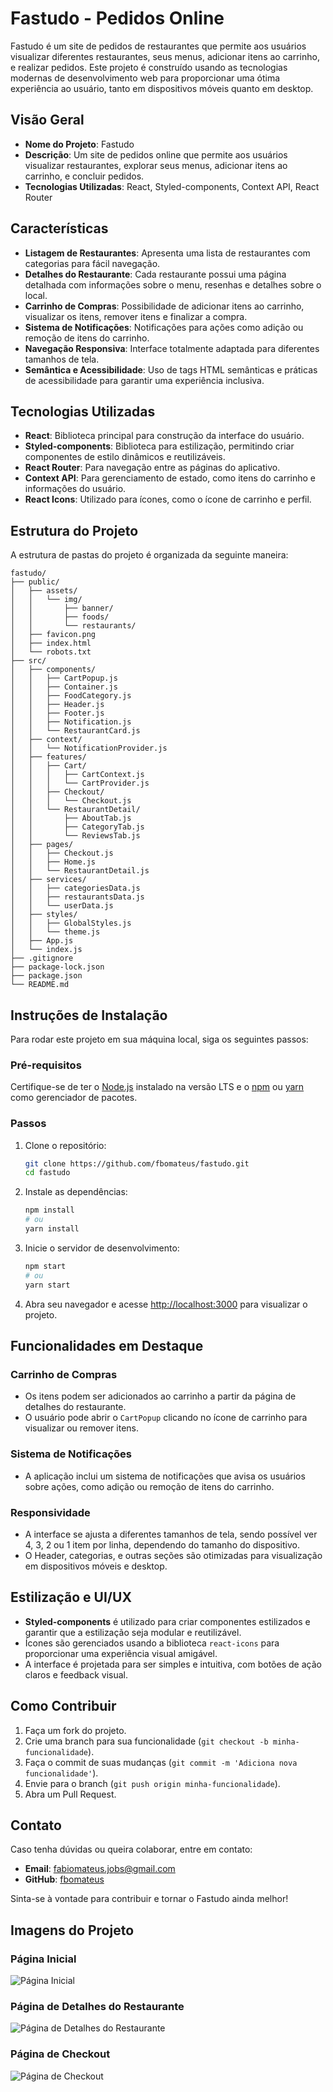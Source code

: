 # Fastudo - Pedidos Online

Fastudo é um site de pedidos de restaurantes que permite aos usuários visualizar diferentes restaurantes, seus menus, adicionar itens ao carrinho, e realizar pedidos. Este projeto é construído usando as tecnologias modernas de desenvolvimento web para proporcionar uma ótima experiência ao usuário, tanto em dispositivos móveis quanto em desktop.

## Visão Geral

- **Nome do Projeto**: Fastudo
- **Descrição**: Um site de pedidos online que permite aos usuários visualizar restaurantes, explorar seus menus, adicionar itens ao carrinho, e concluir pedidos.
- **Tecnologias Utilizadas**: React, Styled-components, Context API, React Router

## Características

- **Listagem de Restaurantes**: Apresenta uma lista de restaurantes com categorias para fácil navegação.
- **Detalhes do Restaurante**: Cada restaurante possui uma página detalhada com informações sobre o menu, resenhas e detalhes sobre o local.
- **Carrinho de Compras**: Possibilidade de adicionar itens ao carrinho, visualizar os itens, remover itens e finalizar a compra.
- **Sistema de Notificações**: Notificações para ações como adição ou remoção de itens do carrinho.
- **Navegação Responsiva**: Interface totalmente adaptada para diferentes tamanhos de tela.
- **Semântica e Acessibilidade**: Uso de tags HTML semânticas e práticas de acessibilidade para garantir uma experiência inclusiva.

## Tecnologias Utilizadas

- **React**: Biblioteca principal para construção da interface do usuário.
- **Styled-components**: Biblioteca para estilização, permitindo criar componentes de estilo dinâmicos e reutilizáveis.
- **React Router**: Para navegação entre as páginas do aplicativo.
- **Context API**: Para gerenciamento de estado, como itens do carrinho e informações do usuário.
- **React Icons**: Utilizado para ícones, como o ícone de carrinho e perfil.

## Estrutura do Projeto

A estrutura de pastas do projeto é organizada da seguinte maneira:

```
fastudo/
├── public/
│   ├── assets/
│   │   └── img/
│   │       ├── banner/
│   │       ├── foods/
│   │       └── restaurants/
│   ├── favicon.png
│   ├── index.html
│   └── robots.txt
├── src/
│   ├── components/
│   │   ├── CartPopup.js
│   │   ├── Container.js
│   │   ├── FoodCategory.js
│   │   ├── Header.js
│   │   ├── Footer.js
│   │   ├── Notification.js
│   │   └── RestaurantCard.js
│   ├── context/
│   │   └── NotificationProvider.js
│   ├── features/
│   │   ├── Cart/
│   │   │   ├── CartContext.js
│   │   │   └── CartProvider.js
│   │   ├── Checkout/
│   │   │   └── Checkout.js
│   │   └── RestaurantDetail/
│   │       ├── AboutTab.js
│   │       ├── CategoryTab.js
│   │       └── ReviewsTab.js
│   ├── pages/
│   │   ├── Checkout.js
│   │   ├── Home.js
│   │   └── RestaurantDetail.js
│   ├── services/
│   │   ├── categoriesData.js
│   │   ├── restaurantsData.js
│   │   └── userData.js
│   ├── styles/
│   │   ├── GlobalStyles.js
│   │   └── theme.js
│   ├── App.js
│   └── index.js
├── .gitignore
├── package-lock.json
├── package.json
└── README.md
```

## Instruções de Instalação

Para rodar este projeto em sua máquina local, siga os seguintes passos:

### Pré-requisitos

Certifique-se de ter o [Node.js](https://nodejs.org/) instalado na versão LTS e o [npm](https://www.npmjs.com/) ou [yarn](https://yarnpkg.com/) como gerenciador de pacotes.

### Passos

1. Clone o repositório:

   ```bash
   git clone https://github.com/fbomateus/fastudo.git
   cd fastudo
   ```

2. Instale as dependências:

   ```bash
   npm install
   # ou
   yarn install
   ```

3. Inicie o servidor de desenvolvimento:

   ```bash
   npm start
   # ou
   yarn start
   ```

4. Abra seu navegador e acesse [http://localhost:3000](http://localhost:3000) para visualizar o projeto.

## Funcionalidades em Destaque

### Carrinho de Compras
- Os itens podem ser adicionados ao carrinho a partir da página de detalhes do restaurante.
- O usuário pode abrir o `CartPopup` clicando no ícone de carrinho para visualizar ou remover itens.

### Sistema de Notificações
- A aplicação inclui um sistema de notificações que avisa os usuários sobre ações, como adição ou remoção de itens do carrinho.

### Responsividade
- A interface se ajusta a diferentes tamanhos de tela, sendo possível ver 4, 3, 2 ou 1 item por linha, dependendo do tamanho do dispositivo.
- O Header, categorias, e outras seções são otimizadas para visualização em dispositivos móveis e desktop.

## Estilização e UI/UX
- **Styled-components** é utilizado para criar componentes estilizados e garantir que a estilização seja modular e reutilizável.
- Ícones são gerenciados usando a biblioteca `react-icons` para proporcionar uma experiência visual amigável.
- A interface é projetada para ser simples e intuitiva, com botões de ação claros e feedback visual.

## Como Contribuir

1. Faça um fork do projeto.
2. Crie uma branch para sua funcionalidade (`git checkout -b minha-funcionalidade`).
3. Faça o commit de suas mudanças (`git commit -m 'Adiciona nova funcionalidade'`).
4. Envie para o branch (`git push origin minha-funcionalidade`).
5. Abra um Pull Request.

## Contato

Caso tenha dúvidas ou queira colaborar, entre em contato:
- **Email**: fabiomateus.jobs@gmail.com
- **GitHub**: [fbomateus](https://github.com/fbomateus)

Sinta-se à vontade para contribuir e tornar o Fastudo ainda melhor!

## Imagens do Projeto

### Página Inicial

![Página Inicial](public/assets/img/home.png)

### Página de Detalhes do Restaurante

![Página de Detalhes do Restaurante](public/assets/img/restaurant_detail.png)

### Página de Checkout

![Página de Checkout](public/assets/img/checkout.png)